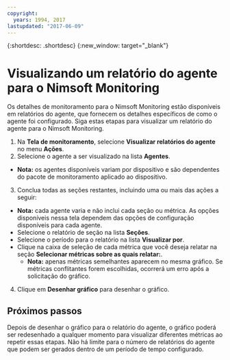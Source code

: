 ```yaml
---
copyright:
  years: 1994, 2017
lastupdated: "2017-06-09"
---
```


{:shortdesc: .shortdesc}
{:new_window: target="_blank"}

# Visualizando um relatório do agente para o Nimsoft Monitoring

Os detalhes de monitoramento para o Nimsoft Monitoring estão disponíveis em relatórios do agente, que fornecem os detalhes específicos de como o agente foi configurado. Siga estas etapas para visualizar um relatório do agente para o Nimsoft Monitoring.

1. Na **Tela de monitoramento**, selecione **Visualizar relatórios do agente** no menu **Ações**.
2. Selecione o agente a ser visualizado na lista **Agentes**.
  * **Nota:** os agentes disponíveis variam por dispositivo e são dependentes do
pacote de monitoramento aplicado ao dispositivo.
3. Conclua todas as seções restantes, incluindo uma ou mais das ações a seguir:
  * **Nota:** cada agente varia e não inclui cada seção ou métrica. As opções disponíveis nessa tela dependem das opções de configuração disponíveis para cada agente.
  * Selecione o relatório de seção na lista **Seções**.
  * Selecione o período para o relatório na lista **Visualizar por**.
  * Clique na caixa de seleção de cada métrica que você deseja relatar na seção **Selecionar métricas sobre as quais relatar:**.
    * **Nota:** apenas métricas semelhantes aparecem no mesma gráfico. Se métricas conflitantes forem escolhidas, ocorrerá um erro após a solicitação do gráfico.
4. Clique em **Desenhar gráfico** para desenhar o gráfico.

## Próximos passos

Depois de desenhar o gráfico para o relatório do agente, o gráfico poderá ser redesenhado a qualquer momento para visualizar diferentes métricas ao repetir essas etapas. Não há limite para o número de relatórios do agente que podem ser gerados dentro de um período de tempo configurado.
